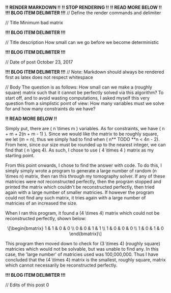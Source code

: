 **!! RENDER MARKDOWN !!**
**!! STOP RENDERING !!**
**!! READ MORE BELOW !!**
**!!! BLOG ITEM DELIMITER !!!**
// Define the render commands and delimiter

// Title
Minimum bad matrix

**!!! BLOG ITEM DELIMITER !!!**

// Title description
How small can we go before we become deterministic

**!!! BLOG ITEM DELIMITER !!!**

// Date of post 
October 23, 2017

**!!! BLOG ITEM DELIMITER !!!**
// Note: Markdown should always be rendered first as latex does not respect whitespace

// Body
The question is as follows: How small can we make a (roughly square) matrix such that it cannot be perfectly solved via this algorithm? To start off, and to avoid wasting computations, I asked myself this very question from a simplistic point of view: How many variables must we solve for and how many constraints do we have?

**!! READ MORE BELOW !!**

Simply put, there are  <span class="math inline">\( n \times m \)</span> variables. As for constraints, we have <span class="math inline">\( n + m + 2(n + m - 1) \)</span>. Since we would like the matrix to be roughly square, we let <span class="math inline">\(m = n\)</span>, thus we simply had to find when <span class="math inline">\( n** TODO **n < 4n - 2\)</span>. From here, since our size must be rounded up to the nearest integer, we can find that <span class="math inline">\( n \geq 4\)</span>. As such, I chose to use <span class="math inline">\( 4 \times 4 \)</span> matrix as my starting point.

From this point onwards, I chose to find the answer with code. To do this, I simply simply wrote a program to generate a large number of random <span class="math inline">\(n \times n\)</span> matrix, then ran this through my tomography solver. If any of these matricies were not reconstructed perfectly, then the program stopped and printed the matrix which couldn't be reconstructed perfectly, then tried again with a large number of smaller matricies. If however the program could not find any such matrix, it tries again with a large number of matricies of an increased the size.

When I ran this program, it found a <span class="math inline">\(4 \times 4\)</span> matrix which could not be reconstructed perfectly, shown below:

<span class="math display">
	\[\begin{bmatrix}
        1 &amp; 1 &amp; 0 &amp; 0 \\
        0 &amp; 0 &amp; 1 &amp; 1 \\
        1 &amp; 0 &amp; 0 &amp; 0 \\
        1 &amp; 0 &amp; 1 &amp; 0
    \end{bmatrix}\]
</span>

This program then moved down to check for <span class="math inline">\(3 \times 4\)</span> (roughly square) matricies which would not be solvable, but was unable to find any. In this case, the 'large number' of matricies used was 100,000,000. Thus I have concluded that the <span class="math inline">\(4 \times 4\)</span> matrix is the smallest, roughly square, matrix which cannot necessarily be reconstructed perfectly.

**!!! BLOG ITEM DELIMITER !!!**

// Edits of this post
0
